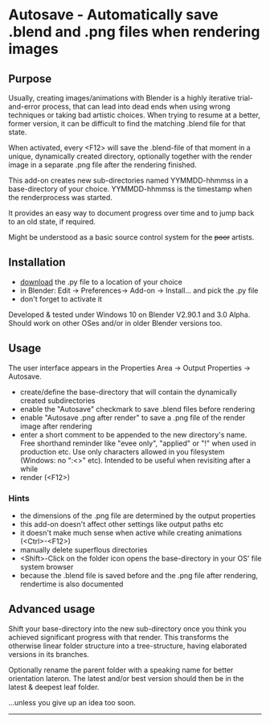 # Autosave - Automatically save .blend and .png files when rendering images

## Purpose 

Usually, creating images/animations with Blender is a highly iterative trial-and-error process, that can lead into dead ends when using wrong techniques or taking bad artistic choices.
When trying to resume at a better, former version, it can be difficult to find the matching .blend file for that state.

When activated, every &lt;F12> will save the .blend-file of that moment in a unique, dynamically created directory, optionally together with the render image in a separate .png file after the rendering finished. 

This add-on creates new sub-directories named YYMMDD-hhmmss in a base-directory of your choice. YYMMDD-hhmmss is the timestamp when the renderprocess was started.

It provides an easy way to document progress over time and to jump back to an old state, if required.

Might be understood as a basic source control system for the ~~poor~~ artists.

## Installation

- [download](https://github.com/ICarryTheDustOfAJourney/Autosave-Render/raw/main/autosave.py) the .py file to a location of your choice
- in Blender: Edit -> Preferences-> Add-on -> Install... and pick the .py file
- don't forget to activate it 

Developed & tested under Windows 10 on Blender V2.90.1 and 3.0 Alpha.
Should work on other OSes and/or in older Blender versions too.

## Usage

The user interface appears in the Properties Area -> Output Properties -> Autosave. 

- create/define the base-directory that will contain the dynamically created subdirectories
- enable the "Autosave" checkmark to save .blend files before rendering
- enable "Autosave .png after render" to save a .png file of the render image after rendering
- enter a short comment to be appended to the new directory's name. Free shorthand reminder like "evee only", "applied" or "!" when used in production etc. Use only characters allowed in you filesystem (Windows: no ":&lt;&gt;" etc). Intended to be useful when revisiting after a while
- render (&lt;F12>)

### Hints
- the dimensions of the .png file are determined by the output properties
- this add-on doesn't affect other settings like output paths etc
- it doesn't make much sense when active while creating animations (&lt;Ctrl>-&lt;F12>)
- manually delete superflous directories
- &lt;Shift>-Click on the folder icon opens the base-directory in your OS' file system browser
- because the .blend file is saved before and the .png file after rendering, rendertime is also documented

## Advanced usage

Shift your base-directory into the new sub-directory once you think you achieved significant progress with that render.
This transforms the otherwise linear folder structure into a tree-structure, having elaborated versions in its branches.

Optionally rename the parent folder with a speaking name for better orientation lateron. The latest and/or best version should then be in the latest & deepest leaf folder.

...unless you give up an idea too soon.

---
